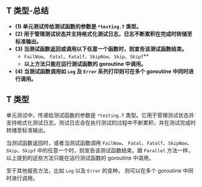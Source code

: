 ## T 类型-总结

- **(1) 单元测试传给测试函数的参数是 `*testing.T` 类型。**
- **(2) 用于管理测试状态并支持格式化测试日志，日志不断累积在完成时转储至标准输出。**
- **(3) 当测试函数返回或调用以下任意一个函数时，则宣告该测试函数结束。**
  - `FailNow`、 `Fatal`、`Fatalf`、`SkipNow`、`Skip`、`Skipf`**
  - **以上方法只能在运行测试函数的 goroutine 中调用。**
- **(4) 当测试函数调用如 `Log` 及 `Error` 系列打印则可在多个 goroutine 中同时进行调用。**

## T 类型

单元测试中，传递给测试函数的参数是 `*testing.T` 类型。它用于管理测试状态并支持格式化测试日志。测试日志会在执行测试的过程中不断累积，并在测试完成时转储至标准输出。

当测试函数返回时，或者当测试函数调用 `FailNow`、 `Fatal`、`Fatalf`、`SkipNow`、`Skip`、`Skipf` 中的任意一个时，则宣告该测试函数结束。跟 `Parallel` 方法一样，以上提到的这些方法只能在运行测试函数的 goroutine 中调用。

至于其他报告方法，比如 `Log` 以及 `Error` 的变种， 则可以在多个 goroutine 中同时进行调用。
